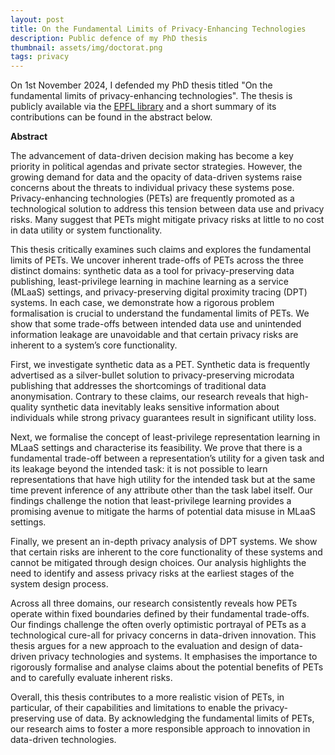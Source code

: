 ```yaml
---
layout: post
title: On the Fundamental Limits of Privacy-Enhancing Technologies
description: Public defence of my PhD thesis
thumbnail: assets/img/doctorat.png
tags: privacy
---
```


On 1st November 2024, I defended my PhD thesis titled "On the fundamental limits of privacy-enhancing technologies".
The thesis is publicly available via the [EPFL library](https://infoscience.epfl.ch/entities/publication/0ada1ede-9af8-4de1-b534-99cc0a63af27) and a short summary of its contributions can be found in the abstract below.

**Abstract**

The advancement of data-driven decision making has become a key priority in political agendas and private sector strategies. However, the growing demand for data and the opacity of data-driven systems raise concerns about the threats to individual privacy these systems pose. Privacy-enhancing technologies (PETs) are frequently promoted as a technological solution to address this tension between data use and privacy risks. Many suggest that PETs might mitigate privacy risks at little to no cost in data utility or system functionality.

This thesis critically examines such claims and explores the fundamental limits of PETs. We uncover inherent trade-offs of PETs across the three distinct domains: synthetic data as a tool for privacy-preserving data publishing, least-privilege learning in machine learning as a service (MLaaS) settings, and privacy-preserving digital proximity tracing (DPT) systems. In each case, we demonstrate how a rigorous problem formalisation is crucial to understand the fundamental limits of PETs. We show that some trade-offs between intended data use and unintended information leakage are unavoidable and that certain privacy risks are inherent to a system’s core functionality.

First, we investigate synthetic data as a PET. Synthetic data is frequently advertised as a silver-bullet solution to privacy-preserving microdata publishing that addresses the shortcomings of traditional data anonymisation. Contrary to these claims, our research reveals that high-quality synthetic data inevitably leaks sensitive information about individuals while strong privacy guarantees result in significant utility loss.

Next, we formalise the concept of least-privilege representation learning in MLaaS settings and characterise its feasibility. We prove that there is a fundamental trade-off between a representation’s utility for a given task and its leakage beyond the intended task: it is not possible to learn representations that have high utility for the intended task but at the same time prevent inference of any attribute other than the task label itself. Our findings challenge the notion that least-privilege learning provides a promising avenue to mitigate the harms of potential data misuse in MLaaS settings.

Finally, we present an in-depth privacy analysis of DPT systems. We show that certain risks are inherent to the core functionality of these systems and cannot be mitigated through design choices. Our analysis highlights the need to identify and assess privacy risks at the earliest stages of the system design process.

Across all three domains, our research consistently reveals how PETs operate within fixed boundaries defined by their fundamental trade-offs. Our findings challenge the often overly optimistic portrayal of PETs as a technological cure-all for privacy concerns in data-driven innovation. This thesis argues for a new approach to the evaluation and design of data-driven privacy technologies and systems. It emphasises the importance to rigorously formalise and analyse claims about the potential benefits of PETs and to carefully evaluate inherent risks.

Overall, this thesis contributes to a more realistic vision of PETs, in particular, of their capabilities and limitations to enable the privacy-preserving use of data. By acknowledging the fundamental limits of PETs, our research aims to foster a more responsible approach to innovation in data-driven technologies.